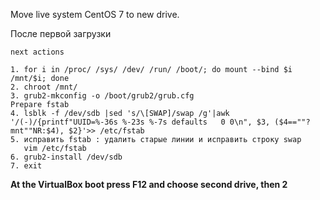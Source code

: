 Move live system CentOS 7 to new drive.

После первой загрузки

 `next actions`
 ```
 1. for i in /proc/ /sys/ /dev/ /run/ /boot/; do mount --bind $i /mnt/$i; done
 2. chroot /mnt/
 3. grub2-mkconfig -o /boot/grub2/grub.cfg
 Prepare fstab
 4. lsblk -f /dev/sdb |sed 's/\[SWAP]/swap /g'|awk '/(-)/{printf"UUID=%-36s %-23s %-7s defaults   0 0\n", $3, ($4==""?mnt""NR:$4), $2}'>> /etc/fstab
 5. исправить fstab : удалить старые линии и исправить строку swap 
    vim /etc/fstab
 6. grub2-install /dev/sdb
 7. exit
 ```
 **At the VirtualBox boot press F12 and choose second drive, then 2**
 
